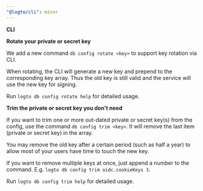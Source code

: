 ```yaml
---
"@logto/cli": minor
---
```


**CLI**

**Rotate your private or secret key**

We add a new command `db config rotate <key>` to support key rotation via CLI.

When rotating, the CLI will generate a new key and prepend to the corresponding key array. Thus the old key is still valid and the service will use the new key for signing.

Run `logto db config rotate help` for detailed usage.

**Trim the private or secret key you don't need**

If you want to trim one or more out-dated private or secret key(s) from the config, use the command `db config trim <key>`. It will remove the last item (private or secret key) in the array.

You may remove the old key after a certain period (such as half a year) to allow most of your users have time to touch the new key.

If you want to remove multiple keys at once, just append a number to the command. E.g. `logto db config trim oidc.cookieKeys 3`.

Run `logto db config trim help` for detailed usage.
